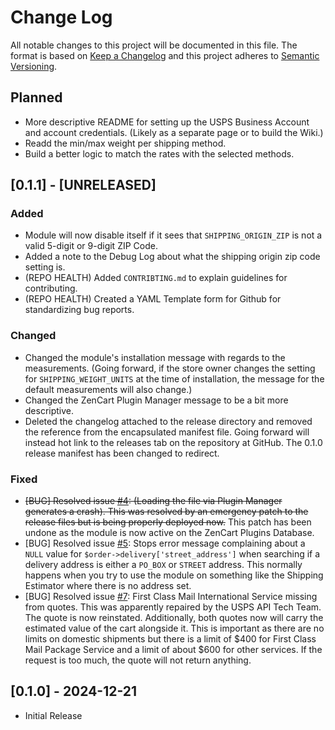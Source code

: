 # Change Log

All notable changes to this project will be documented in this file.
The format is based on [Keep a Changelog](http://keepachangelog.com/) and this project adheres to [Semantic Versioning](http://semver.org/).

## Planned

- More descriptive README for setting up the USPS Business Account and account credentials. (Likely as a separate page or to build the Wiki.)
- Readd the min/max weight per shipping method.
- Build a better logic to match the rates with the selected methods.

## [0.1.1] - [UNRELEASED]

### Added

- Module will now disable itself if it sees that `SHIPPING_ORIGIN_ZIP` is not a valid 5-digit or 9-digit ZIP Code.
- Added a note to the Debug Log about what the shipping origin zip code setting is.
- (REPO HEALTH) Added `CONTRIBTING.md` to explain guidelines for contributing.
- (REPO HEALTH) Created a YAML Template form for Github for standardizing bug reports.

### Changed

- Changed the module's installation message with regards to the measurements. (Going forward, if the store owner changes the setting for `SHIPPING_WEIGHT_UNITS` at the time of installation, the message for the default measurements will also change.)
- Changed the ZenCart Plugin Manager message to be a bit more descriptive.
- Deleted the changelog attached to the release directory and removed the reference from the encapsulated manifest file. Going forward will instead hot link to the releases tab on the repository at GitHub. The 0.1.0 release manifest has been changed to redirect.

### Fixed

- ~~[BUG] Resolved issue [#4](https://github.com/retched/ZC-USPSRestful/issues/4): (Loading the file via Plugin Manager generates a crash). This was resolved by an emergency patch to the release files but is being properly deployed now.~~
  This patch has been undone as the module is now active on the ZenCart Plugins Database.
- [BUG] Resolved issue [#5](https://github.com/retched/ZC-USPSRestful/issues/5): Stops error message complaining about a `NULL` value for `$order->delivery['street_address']` when searching if a delivery address is either a `PO_BOX` or `STREET` address. This normally happens when you try to use the module on something like the Shipping Estimator where there is no address set.
- [BUG] Resolved issue [#7](https://github.com/retched/ZC-USPSRestful/issues/7):  First Class Mail International Service missing from quotes. This was apparently repaired by the USPS API Tech Team. The quote is now reinstated. Additionally, both quotes now will carry the estimated value of the cart alongside it. This is important as there are no limits on domestic shipments but there is a limit of $400 for First Class Mail Package Service and a limit of about $600 for other services. If the request is too much, the quote will not return anything.

## [0.1.0] - 2024-12-21

- Initial Release
